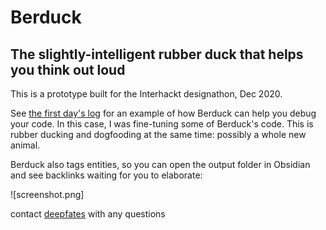 # Berduck

## The slightly-intelligent rubber duck that helps you think out loud

This is a prototype built for the Interhackt designathon, Dec 2020. 

See [the first day's log](output/2020-12-07.md) for an example of how Berduck can help you debug your code. In this case, I was fine-tuning some of Berduck's code. This is rubber ducking and dogfooding at the same time: possibly a whole new animal.

Berduck also tags entities, so you can open the output folder in Obsidian and see backlinks waiting for you to elaborate:

![screenshot.png]

contact [deepfates](twitter.com/deepfates) with any questions
